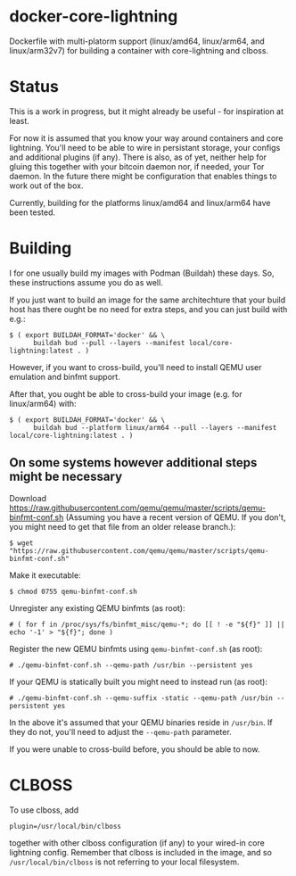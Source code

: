 # docker-core-lightning
Dockerfile with multi-platorm support (linux/amd64, linux/arm64, and linux/arm32v7) for building a container with core-lightning and clboss.

# Status
This is a work in progress, but it might already be useful - for inspiration at least.

For now it is assumed that you know your way around containers and core lightning.
You'll need to be able to wire in persistant storage, your configs and additional plugins (if any). There is also, as of yet, neither help for gluing this together with your bitcoin daemon nor, if needed, your Tor daemon.
In the future there might be configuration that enables things to work out of the box.

Currently, building for the platforms linux/amd64 and linux/arm64 have been tested.

# Building
I for one usually build my images with Podman (Buildah) these days. So, these instructions assume you do as well.

If you just want to build an image for the same architechture that your build host has there ought be no need for extra steps, and you can just build with e.g.:

```
$ ( export BUILDAH_FORMAT='docker' && \
      buildah bud --pull --layers --manifest local/core-lightning:latest . )
```

However, if you want to cross-build, you'll need to install QEMU user emulation and binfmt support.

After that, you ought be able to cross-build your image (e.g. for linux/arm64) with:

```
$ ( export BUILDAH_FORMAT='docker' && \
      buildah bud --platform linux/arm64 --pull --layers --manifest local/core-lightning:latest . )
```

## On some systems however additional steps might be necessary
Download https://raw.githubusercontent.com/qemu/qemu/master/scripts/qemu-binfmt-conf.sh (Assuming you have a recent version of QEMU. If you don't, you might need to get that file from an older release branch.):

`$ wget "https://raw.githubusercontent.com/qemu/qemu/master/scripts/qemu-binfmt-conf.sh"`

Make it executable:

`$ chmod 0755 qemu-binfmt-conf.sh`

Unregister any existing QEMU binfmts (as root):

`# ( for f in /proc/sys/fs/binfmt_misc/qemu-*; do [[ ! -e "${f}" ]] || echo '-1' > "${f}"; done )`

Register the new QEMU binfmts using `qemu-binfmt-conf.sh` (as root):

`# ./qemu-binfmt-conf.sh --qemu-path /usr/bin --persistent yes`

If your QEMU is statically built you might need to instead run (as root):

`# ./qemu-binfmt-conf.sh --qemu-suffix -static --qemu-path /usr/bin --persistent yes`

In the above it's assumed that your QEMU binaries reside in `/usr/bin`. If they do not, you'll need to adjust the `--qemu-path` parameter.

If you were unable to cross-build before, you should be able to now.

# CLBOSS
To use clboss, add

`plugin=/usr/local/bin/clboss`

together with other clboss configuration (if any) to your wired-in core lightning config. Remember that clboss is included in the image, and so `/usr/local/bin/clboss` is not referring to your local filesystem.
